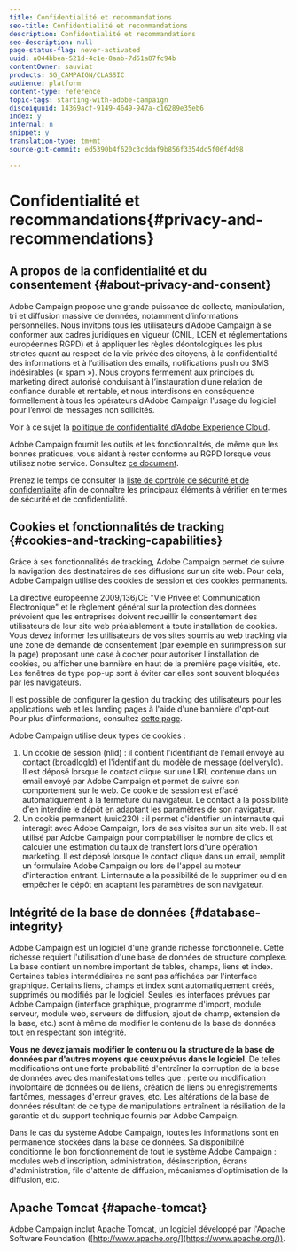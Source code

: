 ```yaml
---
title: Confidentialité et recommandations
seo-title: Confidentialité et recommandations
description: Confidentialité et recommandations
seo-description: null
page-status-flag: never-activated
uuid: a044bbea-521d-4c1e-8aab-7d51a87fc94b
contentOwner: sauviat
products: SG_CAMPAIGN/CLASSIC
audience: platform
content-type: reference
topic-tags: starting-with-adobe-campaign
discoiquuid: 14369acf-9149-4649-947a-c16289e35eb6
index: y
internal: n
snippet: y
translation-type: tm+mt
source-git-commit: ed5390b4f620c3cddaf9b856f3354dc5f06f4d98

---
```



# Confidentialité et recommandations{#privacy-and-recommendations}

## A propos de la confidentialité et du consentement {#about-privacy-and-consent}

Adobe Campaign propose une grande puissance de collecte, manipulation, tri et diffusion massive de données, notamment d’informations personnelles. Nous invitons tous les utilisateurs d’Adobe Campaign à se conformer aux cadres juridiques en vigueur (CNIL, LCEN et réglementations européennes RGPD) et à appliquer les règles déontologiques les plus strictes quant au respect de la vie privée des citoyens, à la confidentialité des informations et à l’utilisation des emails, notifications push ou SMS indésirables (« spam »). Nous croyons fermement aux principes du marketing direct autorisé conduisant à l’instauration d’une relation de confiance durable et rentable, et nous interdisons en conséquence formellement à tous les opérateurs d’Adobe Campaign l’usage du logiciel pour l’envoi de messages non sollicités.

Voir à ce sujet la [politique de confidentialité d’Adobe Experience Cloud](https://www.adobe.com/privacy/marketing-cloud.html).

Adobe Campaign fournit les outils et les fonctionnalités, de même que les bonnes pratiques, vous aidant à rester conforme au RGPD lorsque vous utilisez notre service. Consultez [ce document](https://docs.campaign.adobe.com/doc/AC/getting_started/EN/ACC_GDPR.html).

Prenez le temps de consulter la [liste de contrôle de sécurité et de confidentialité](https://docs.campaign.adobe.com/doc/AC/getting_started/EN/security.html) afin de connaître les principaux éléments à vérifier en termes de sécurité et de confidentialité.

## Cookies et fonctionnalités de tracking {#cookies-and-tracking-capabilities}

Grâce à ses fonctionnalités de tracking, Adobe Campaign permet de suivre la navigation des destinataires de ses diffusions sur un site web. Pour cela, Adobe Campaign utilise des cookies de session et des cookies permanents.

La directive européenne 2009/136/CE &quot;Vie Privée et Communication Electronique&quot; et le règlement général sur la protection des données prévoient que les entreprises doivent recueillir le consentement des utilisateurs de leur site web préalablement à toute installation de cookies. Vous devez informer les utilisateurs de vos sites soumis au web tracking via une zone de demande de consentement (par exemple en surimpression sur la page) proposant une case à cocher pour autoriser l&#39;installation de cookies, ou afficher une bannière en haut de la première page visitée, etc. Les fenêtres de type pop-up sont à éviter car elles sont souvent bloquées par les navigateurs.

Il est possible de configurer la gestion du tracking des utilisateurs pour les applications web et les landing pages à l&#39;aide d&#39;une bannière d&#39;opt-out. Pour plus d&#39;informations, consultez [cette page](../../web/using/web-application-tracking-opt-out.md).

Adobe Campaign utilise deux types de cookies :

1. Un cookie de session (nlid) : il contient l&#39;identifiant de l&#39;email envoyé au contact (broadlogId) et l&#39;identifiant du modèle de message (deliveryId). Il est déposé lorsque le contact clique sur une URL contenue dans un email envoyé par Adobe Campaign et permet de suivre son comportement sur le web. Ce cookie de session est effacé automatiquement à la fermeture du navigateur. Le contact a la possibilité d&#39;en interdire le dépôt en adaptant les paramètres de son navigateur.
1. Un cookie permanent (uuid230) : il permet d&#39;identifier un internaute qui interagit avec Adobe Campaign, lors de ses visites sur un site web. Il est utilisé par Adobe Campaign pour comptabiliser le nombre de clics et calculer une estimation du taux de transfert lors d&#39;une opération marketing. Il est déposé lorsque le contact clique dans un email, remplit un formulaire Adobe Campaign ou lors de l&#39;appel au moteur d&#39;interaction entrant. L&#39;internaute a la possibilité de le supprimer ou d&#39;en empêcher le dépôt en adaptant les paramètres de son navigateur.

## Intégrité de la base de données {#database-integrity}

Adobe Campaign est un logiciel d&#39;une grande richesse fonctionnelle. Cette richesse requiert l&#39;utilisation d&#39;une base de données de structure complexe. La base contient un nombre important de tables, champs, liens et index. Certaines tables intermédiaires ne sont pas affichées par l&#39;interface graphique. Certains liens, champs et index sont automatiquement créés, supprimés ou modifiés par le logiciel. Seules les interfaces prévues par Adobe Campaign (interface graphique, programme d&#39;import, module serveur, module web, serveurs de diffusion, ajout de champ, extension de la base, etc.) sont à même de modifier le contenu de la base de données tout en respectant son intégrité.

**Vous ne devez jamais modifier le contenu ou la structure de la base de données par d&#39;autres moyens que ceux prévus dans le logiciel**. De telles modifications ont une forte probabilité d&#39;entraîner la corruption de la base de données avec des manifestations telles que : perte ou modification involontaire de données ou de liens, création de liens ou enregistrements fantômes, messages d&#39;erreur graves, etc. Les altérations de la base de données résultant de ce type de manipulations entraînent la résiliation de la garantie et du support technique fournis par Adobe Campaign.

Dans le cas du système Adobe Campaign, toutes les informations sont en permanence stockées dans la base de données. Sa disponibilité conditionne le bon fonctionnement de tout le système Adobe Campaign : modules web d&#39;inscription, administration, désinscription, écrans d&#39;administration, file d&#39;attente de diffusion, mécanismes d&#39;optimisation de la diffusion, etc.

## Apache Tomcat {#apache-tomcat}

Adobe Campaign inclut Apache Tomcat, un logiciel développé par l&#39;Apache Software Foundation ([http://www.apache.org/](https://www.apache.org/)).
